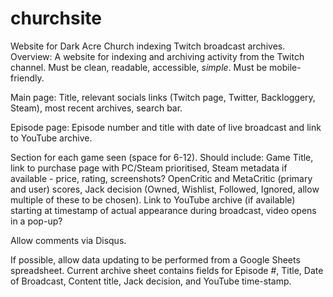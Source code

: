 # churchsite
Website for Dark Acre Church indexing Twitch broadcast archives.
Overview: A website for indexing and archiving activity from the Twitch channel. Must be clean, readable, accessible, *simple*. Must be mobile-friendly.

Main page: Title, relevant socials links (Twitch page, Twitter, Backloggery, Steam), most recent archives, search bar.

Episode page: Episode number and title with date of live broadcast and link to YouTube archive.

Section for each game seen (space for 6-12). Should include: Game Title, link to purchase page with PC/Steam prioritised, Steam metadata if available - price, rating, screenshots? OpenCritic and MetaCritic (primary and user) scores, Jack decision (Owned, Wishlist, Followed, Ignored, allow multiple of these to be chosen). Link to YouTube archive (if available) starting at timestamp of actual appearance during broadcast, video opens in a pop-up?

Allow comments via Disqus.

If possible, allow data updating to be performed from a Google Sheets spreadsheet. Current archive sheet contains fields for Episode #, Title, Date of Broadcast, Content title, Jack decision, and YouTube time-stamp.
